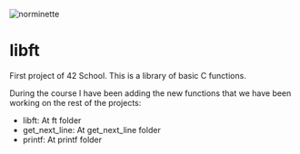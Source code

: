 ![norminette](https://github.com/ruzafa8/libft/workflows/norminette.yml/badge.svg)
# libft
First project of 42 School. This is a library of basic C functions.

During the course I have been adding the new functions that we have been working on the rest of the projects:

 - libft: At ft folder
 - get_next_line: At get_next_line folder
 - printf: At printf folder
